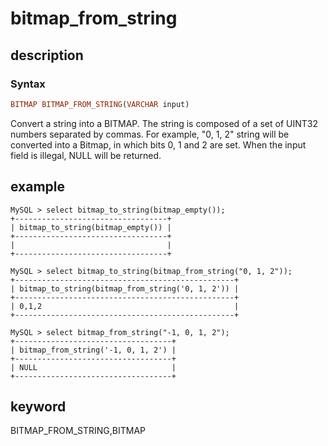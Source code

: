 # bitmap_from_string

## description

### Syntax

```Haskell
BITMAP BITMAP_FROM_STRING(VARCHAR input)
```

Convert a string into a BITMAP. The string is composed of a set of UINT32 numbers separated by commas. For example, "0, 1, 2" string will be converted into a Bitmap, in which bits 0, 1 and 2 are set. When the input field is illegal, NULL will be returned.

## example

```Plain Text
MySQL > select bitmap_to_string(bitmap_empty());
+----------------------------------+
| bitmap_to_string(bitmap_empty()) |
+----------------------------------+
|                                  |
+----------------------------------+

MySQL > select bitmap_to_string(bitmap_from_string("0, 1, 2"));
+-------------------------------------------------+
| bitmap_to_string(bitmap_from_string('0, 1, 2')) |
+-------------------------------------------------+
| 0,1,2                                           |
+-------------------------------------------------+

MySQL > select bitmap_from_string("-1, 0, 1, 2");
+-----------------------------------+
| bitmap_from_string('-1, 0, 1, 2') |
+-----------------------------------+
| NULL                              |
+-----------------------------------+
```

## keyword

BITMAP_FROM_STRING,BITMAP
